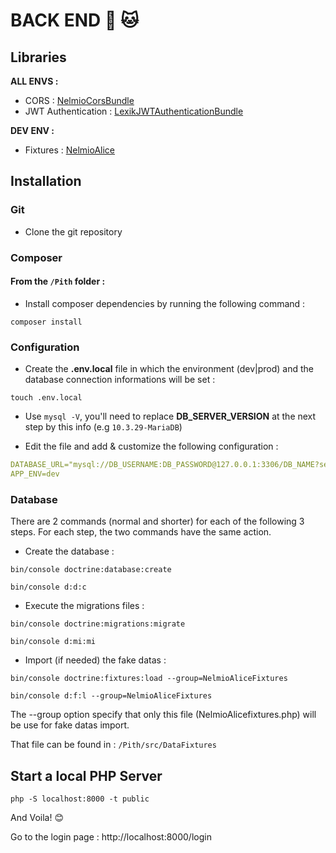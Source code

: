 # BACK END :dog: :cat:

## Libraries
__ALL ENVS :__
* CORS : [NelmioCorsBundle](https://github.com/nelmio/NelmioCorsBundle)
* JWT Authentication : [LexikJWTAuthenticationBundle](https://github.com/lexik/LexikJWTAuthenticationBundle)

__DEV ENV :__ 
* Fixtures : [NelmioAlice](https://github.com/nelmio/alice)

## Installation

### Git

* Clone the git repository

### Composer

#### From the ```/Pith``` folder :
* Install composer dependencies by running the following command : 

```
composer install
```

### Configuration

* Create the __.env.local__ file in which the environment (dev|prod) and the database connection informations will be set : 

```
touch .env.local
```

* Use ``` mysql -V ```, you'll need to replace __DB_SERVER_VERSION__ at the next step by this info (e.g ``` 10.3.29-MariaDB ```)

* Edit the file and add & customize the following configuration : 

```YAML
DATABASE_URL="mysql://DB_USERNAME:DB_PASSWORD@127.0.0.1:3306/DB_NAME?serverVersion=DB_SERVER_VERSION"
APP_ENV=dev 
```
### Database

There are 2 commands (normal and shorter) for each of the following 3 steps.
For each step, the two commands have the same action.

* Create the database :  

```
bin/console doctrine:database:create
```
```
bin/console d:d:c
```

* Execute the migrations files :

```
bin/console doctrine:migrations:migrate
```
```
bin/console d:mi:mi
```

* Import (if needed) the fake datas :

```
bin/console doctrine:fixtures:load --group=NelmioAliceFixtures
```
```
bin/console d:f:l --group=NelmioAliceFixtures
```

The --group option specify that only this file (NelmioAlicefixtures.php) will be use for fake datas import.

That file can be found in : ``` /Pith/src/DataFixtures ```

## Start a local PHP Server

```
php -S localhost:8000 -t public
```

And Voila! :blush:

Go to the login page : http://localhost:8000/login
